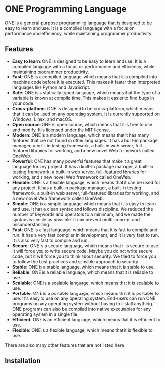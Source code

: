 # ONE Programming Language

ONE is a general-purpose programming language that is designed to be easy to learn and use. It is a compiled language with a focus on performance and efficiency, while maintaining programmer productivity.

## Features

- **Easy to learn**: ONE is designed to be easy to learn and use. It is a compiled language with a focus on performance and efficiency, while maintaining programmer productivity.
- **Fast**: ONE is a compiled language, which means that it is compiled into machine code before it is executed. This makes it faster than interpreted languages like Python and JavaScript.
- **Safe**: ONE is a statically typed language, which means that the type of a variable is known at compile time. This makes it easier to find bugs in your code.
- **Cross-platform**: ONE is designed to be cross-platform, which means that it can be used on any operating system. It is currently supported on Windows, Linux, and macOS.
- **Open source**: ONE is open source, which means that it is free to use and modify. It is licensed under the MIT license.
- **Modern**: ONE is a modern language, which means that it has many features that are not found in other languages. It has a built-in package manager, a built-in testing framework, a built-in web server, full-featured libraries for working, and a new novel Web framework called OneWeb.
- **Powerful**: ONE has many powerful features that make it a great language for any project. It has a built-in package manager, a built-in testing framework, a built-in web server, full-featured libraries for working, and a new novel Web framework called OneWeb.
- **Flexible**: ONE is a flexible language, which means that it can be used for any project. It has a built-in package manager, a built-in testing framework, a built-in web server, full-featured libraries for working, and a new novel Web framework called OneWeb.
- **Simple**: ONE is a simple language, which means that it is easy to learn and use. It has a clean syntax and follows discipline. We reduced the number of keywords and operators to a minimum, and we made the syntax as simple as possible. It can prevent multi-concept and misunderstanding.
- **Fast**: ONE is a fast language, which means that it is fast to compile and run. It has a very fast compiler in development, and it is very fast to run. It is also very fast to compile and run.
- **Secure**: ONE is a secure language, which means that it is secure to use. It will force you to write secure code. Maybe you do not write secure code, but it will force you to think about security. We tried to force you to follow the best practices and sensible approach to security.
- **Stable**: ONE is a stable language, which means that it is stable to use. 
- **Reliable**: ONE is a reliable language, which means that it is reliable to use. 
- **Scalable**: ONE is a scalable language, which means that it is scalable to use. 
- **Portable**: ONE is a portable language, which means that it is portable to use. It's easy to use on any operating system. End-users can run ONE programs on any operating system without having to install anything. ONE programs can also be compiled into native executables for any operating system in a single file.
- **Efficient**: ONE is an efficient language, which means that it is efficient to use. 
- **Flexible**: ONE is a flexible language, which means that it is flexible to use. 



There are also many other features that are not listed here.

## Installation

